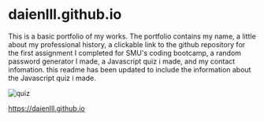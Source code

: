 # daienlll.github.io

This is a basic portfolio of my works. The portfolio contains my name, a little about my professional history, a clickable link to the github repository for the first assignment I completed for SMU's coding bootcamp, a random password generator I made, a Javascript quiz i made, and my contact infomation.
this readme has been updated to include the information about the Javascript quiz i made.


![quiz](https://user-images.githubusercontent.com/124468495/226223362-47145ba3-2d9f-4aab-88a0-b183a69b8d6e.png)


https://daienlll.github.io
